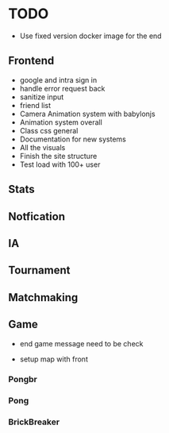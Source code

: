 

# TODO


- Use fixed version docker image for the end

## Frontend

- google and intra sign in
- handle error request back
- sanitize input
- friend list
- Camera Animation system with babylonjs
- Animation system overall
- Class css general
- Documentation for new systems
- All the visuals
- Finish the site structure
- Test load with 100+ user

## Stats

## Notfication

## IA

## Tournament

## Matchmaking

## Game

- end game message need to be check

- setup map with front

### Pongbr

### Pong

### BrickBreaker


